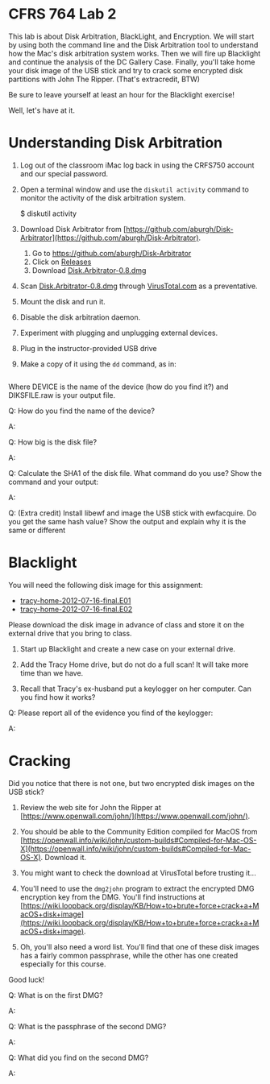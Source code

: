 # CFRS 764 Lab 2

This lab is about Disk Arbitration, BlackLight, and Encryption. We will start by using both the command line and the Disk Arbitration tool to understand how the Mac's disk arbitration system works. Then we will fire up Blacklight and continue the analysis of the DC Gallery Case. Finally, you'll take home your disk image of the USB stick and try to crack some encrypted disk partitions with John The Ripper. (That's extracredit, BTW)

Be sure to leave yourself at least an hour for the Blacklight exercise!

Well, let's have at it.

# Understanding Disk Arbitration

1. Log out of the classroom iMac log back in using the CRFS750 account and our special password.

2. Open a terminal window and use the `diskutil activity` command to monitor the activity of the disk arbitration system.

    $ diskutil activity

3. Download Disk Arbitrator from [https://github.com/aburgh/Disk-Arbitrator](https://github.com/aburgh/Disk-Arbitrator).

   1. Go to https://github.com/aburgh/Disk-Arbitrator
   2. Click on [Releases](https://github.com/aburgh/Disk-Arbitrator/releases)
   3. Download [Disk.Arbitrator-0.8.dmg](https://github.com/aburgh/Disk-Arbitrator/releases/download/v0.8.0/Disk.Arbitrator-0.8.dmg)

4. Scan [Disk.Arbitrator-0.8.dmg](https://github.com/aburgh/Disk-Arbitrator/releases/download/v0.8.0/Disk.Arbitrator-0.8.dmg) through [VirusTotal.com](https://virustotal.com) as a preventative.

5. Mount the disk and run it.

6. Disable the disk arbitration daemon.

7. Experiment with plugging and unplugging external devices.

8. Plug in the instructor-provided USB drive

9. Make a copy of it using the `dd` command, as in:

```$ sudo dd if=DEVICE of=DISKFILE.raw  bs=64k conv=noerror,sync
```
   
Where DEVICE is the name of the device (how do you find it?) and DIKSFILE.raw is your output file.

Q: How do you find the name of the device?

A:

Q: How big is the disk file?

A:

Q: Calculate the SHA1 of the disk file.  What command do you use? Show the command and your output:

A:

Q: (Extra credit) Install libewf and image the USB stick with ewfacquire. Do you get the same hash value?  Show the output and explain why it is the same or different

# Blacklight

You will need the following disk image for this assignment:

* [tracy-home-2012-07-16-final.E01](http://downloads.digitalcorpora.org/corpora/scenarios/2012-ngdc/tracy-home/tracy-home-2012-07-16-final.E01)
* [tracy-home-2012-07-16-final.E02](http://downloads.digitalcorpora.org/corpora/scenarios/2012-ngdc/tracy-home/tracy-home-2012-07-16-final.E02)

Please download the disk image in advance of class and store it on the external drive that you bring to class.

1. Start up Blacklight and create a new case on your external drive.

2. Add the Tracy Home drive, but do not do a full scan! It will take more time than we have.

3. Recall that Tracy's ex-husband put a keylogger on her computer. Can you find how it works?

Q: Please report all of the evidence you find of the keylogger:

A:

# Cracking

Did you notice that there is not one, but two encrypted disk images on the USB stick?

1. Review the web site for John the Ripper at [https://www.openwall.com/john/](https://www.openwall.com/john/).

2. You should be able to the Community Edition compiled for MacOS from [https://openwall.info/wiki/john/custom-builds#Compiled-for-Mac-OS-X](https://openwall.info/wiki/john/custom-builds#Compiled-for-Mac-OS-X). Download it.

3. You might want to check the download at VirusTotal before trusting it...

4. You'll need to use the `dmg2john` program to extract the encrypted DMG encryption key from the DMG. You'll find instructions at [https://wiki.loopback.org/display/KB/How+to+brute+force+crack+a+MacOS+disk+image](https://wiki.loopback.org/display/KB/How+to+brute+force+crack+a+MacOS+disk+image).

5. Oh, you'll also need a word list. You'll find that one of these disk images has a fairly common passphrase, while the other has one created especially for this course.

Good luck!



Q: What is on the first DMG?

A:

Q: What is the passphrase of the second DMG?

A:

Q: What did you find on the second DMG?

A:

